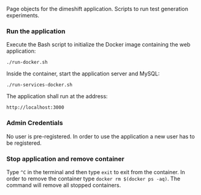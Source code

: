 Page objects for the dimeshift application. Scripts to run test generation experiments.

### Run the application

Execute the Bash script to initialize the Docker image containing the web application:

`./run-docker.sh`

Inside the container, start the application server and MySQL:

`./run-services-docker.sh`

The application shall run at the address:

`http://localhost:3000`

### Admin Credentials
No user is pre-registered. In order to use the application a new user has to be registered.

### Stop application and remove container
Type `^C` in the terminal and then type `exit` to exit from the container. In order to remove the container type `docker rm $(docker ps -aq)`. The command will remove all stopped containers.
